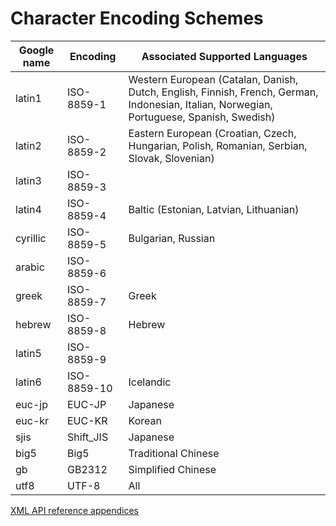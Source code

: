 # Character Encoding Schemes


| **Google name** | **Encoding**|**Associated Supported Languages** | 
|-------------|---------|-------------------------------|
latin1 | ISO-8859-1|Western European (Catalan, Danish, Dutch, English, Finnish, French, German, Indonesian, Italian, Norwegian, Portuguese, Spanish, Swedish)
latin2|ISO-8859-2|Eastern European (Croatian, Czech, Hungarian, Polish, Romanian, Serbian, Slovak, Slovenian)
latin3|ISO-8859-3| 
latin4|ISO-8859-4|Baltic (Estonian, Latvian, Lithuanian)
cyrillic|ISO-8859-5|Bulgarian, Russian
arabic|ISO-8859-6| 
greek|ISO-8859-7|Greek
hebrew|ISO-8859-8|Hebrew
latin5|ISO-8859-9| 
latin6|ISO-8859-10|Icelandic
euc-jp|EUC-JP|Japanese
euc-kr|EUC-KR|Korean
sjis|Shift_JIS|Japanese
big5|Big5|Traditional Chinese
gb|GB2312|Simplified Chinese
utf8|UTF-8|All

[XML API reference appendices](https://developers.google.com/custom-search/docs/xml_results_appendices#countryCollections)